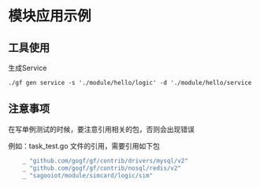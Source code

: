 # 模块应用示例


## 工具使用

生成Service

`./gf gen service -s './module/hello/logic' -d './module/hello/service`


## 注意事项

在写单例测试的时候，要注意引用相关的包，否则会出现错误

例如：task_test.go 文件的引用，需要引用如下包
```go
	_ "github.com/gogf/gf/contrib/drivers/mysql/v2"
	_ "github.com/gogf/gf/contrib/nosql/redis/v2"
	_ "sagooiot/module/simcard/logic/sim"

```


